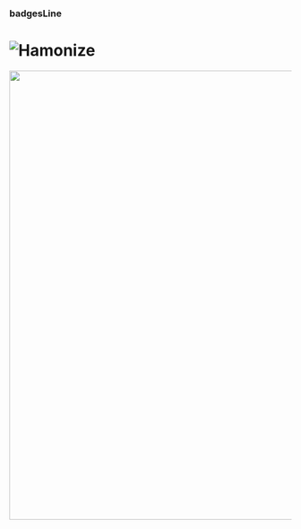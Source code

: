 

### badgesLine

<h1 id="badge">
  

# ![Hamonize](./img/halogo.png)

<img width="800" src="./img/hamonize.png">



<h1>

